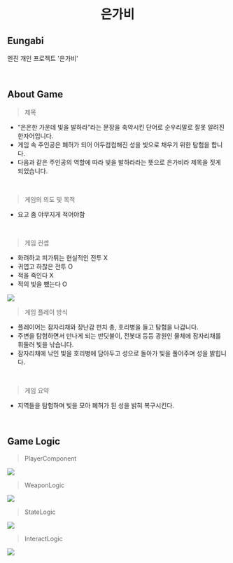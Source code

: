 # <center> 은가비 </center>

## Eungabi
엔진 개인 프로젝트 '은가비'

<br/>

## About Game
> 제목
 - “은은한 가운데 빛을 발하라”라는 문장을 축약시킨 단어로 순우리말로 잘못 알려진 한자어입니다.
 - 게임 속 주인공은 폐허가 되어 어두컴컴해진 성을 빛으로 채우기 위한 탐험을 합니다.
 - 다음과 같은 주인공의 역할에 따라 빛을 발하라라는 뜻으로 은가비라 제목을 짓게 되었습니다.

<br/>

> 게임의 의도 및 목적
 - 요고 좀 야무지게 적어야함

<br/>

> 게임 컨셉
 - 화려하고 피가튀는 현실적인 전투 X
 - 귀엽고 하찮은 전투 O
 - 적을 죽인다 X
 - 적의 빛을 뺐는다 O

<image src="./ETC/GIF/SwingButterflyNet.gif"/>

<br/>

> 게임 플레이 방식
 - 플레이어는 잠자리채와 장난감 펀치 총, 호리병을 들고 탐험을 나갑니다.
 - 주변을 탐험하면서 만나게 되는 반딧불이, 전봇대 등등 광원인 물체에 잠자리채를 휘둘러 빛을 낚습니다.
 - 잠자리채에 낚인 빛을 호리병에 담아두고 성으로 돌아가 빛을 풀어주며 성을 밝힙니다.

<br/>

> 게임 요약
 - 지역들을 탐험하며 빛을 모아 폐허가 된 성을 밝혀 복구시킨다.

<br/>

## Game Logic

> PlayerComponent

<image src="./ETC/UML/PlayerComponent.png"/>

<br/>

> WeaponLogic

<image src="./ETC/UML/WeaponLogic.png"/>

<br/>

> StateLogic

<image src="./ETC/UML/StateLogic.png"/>

<br/>

> InteractLogic

<image src="./ETC/UML/InteractLogic.png"/>